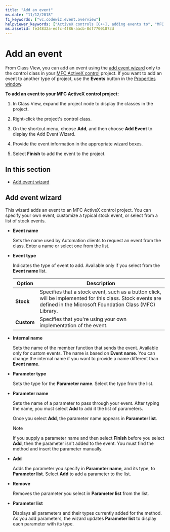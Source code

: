 ```yaml
---
title: "Add an event"
ms.date: "11/12/2018"
f1_keywords: ["vc.codewiz.event.overview"]
helpviewer_keywords: ["ActiveX controls [C++], adding events to", "MFC ActiveX controls [C++], adding events", "events [C++], ActiveX controls", "add event wizard [C++]"]
ms.assetid: fe34832a-edfc-4f86-aacb-8df77001873d
---
```

# Add an event

From Class View, you can add an event using the [add event wizard](#add-event-wizard) only to the control class in your [MFC ActiveX control](../mfc/reference/creating-an-mfc-activex-control.md) project. If you want to add an event to another type of project, use the **Events** button in the [Properties window](/visualstudio/ide/reference/properties-window).

**To add an event to your MFC ActiveX control project:**

1. In Class View, expand the project node to display the classes in the project.

1. Right-click the project's control class.

1. On the shortcut menu, choose **Add**, and then choose **Add Event** to display the Add Event Wizard.

1. Provide the event information in the appropriate wizard boxes.

1. Select **Finish** to add the event to the project.

## In this section

- [Add event wizard](#add-event-wizard)

## Add event wizard

This wizard adds an event to an MFC ActiveX control project. You can specify your own event, customize a typical stock event, or select from a list of stock events.

- **Event name**

   Sets the name used by Automation clients to request an event from the class. Enter a name or select one from the list.

- **Event type**

   Indicates the type of event to add. Available only if you select from the **Event name** list.

   |Option|Description|
   |------------|-----------------|
   |**Stock**|Specifies that a stock event, such as a button click, will be implemented for this class. Stock events are defined in the Microsoft Foundation Class (MFC) Library.|
   |**Custom**|Specifies that you're using your own implementation of the event.|

- **Internal name**

   Sets the name of the member function that sends the event. Available only for custom events. The name is based on **Event name**. You can change the internal name if you want to provide a name different than **Event name**.

- **Parameter type**

   Sets the type for the **Parameter name**. Select the type from the list.

- **Parameter name**

   Sets the name of a parameter to pass through your event. After typing the name, you must select **Add** to add it the list of parameters.

   Once you select **Add**, the parameter name appears in **Parameter list**.

   > [!NOTE]
   > If you supply a parameter name and then select **Finish** before you select **Add**, then the parameter isn't added to the event. You must find the method and insert the parameter manually.

- **Add**

   Adds the parameter you specify in **Parameter name**, and its type, to **Parameter list**. Select **Add** to add a parameter to the list.

- **Remove**

   Removes the parameter you select in **Parameter list** from the list.

- **Parameter list**

   Displays all parameters and their types currently added for the method. As you add parameters, the wizard updates **Parameter list** to display each parameter with its type.
